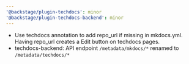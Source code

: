 ```yaml
---
'@backstage/plugin-techdocs': minor
'@backstage/plugin-techdocs-backend': minor
---
```


- Use techdocs annotation to add repo_url if missing in mkdocs.yml. Having repo_url creates a Edit button on techdocs pages.
- techdocs-backend: API endpoint `/metadata/mkdocs/*` renamed to `/metadata/techdocs/*`
